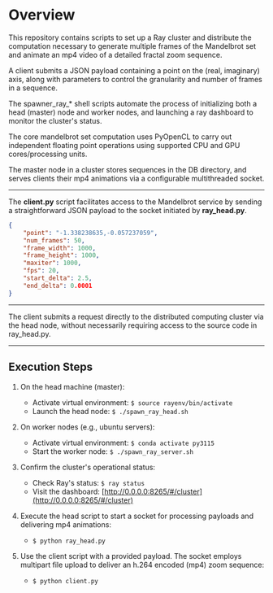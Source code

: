 # Overview
This repository contains scripts to set up a Ray cluster and distribute the computation necessary to generate multiple frames of the Mandelbrot set and animate an mp4 video of a detailed fractal zoom sequence.

A client submits a JSON payload containing a point on the (real, imaginary) axis, along with parameters to control the granularity and number of frames in a sequence.

The spawner_ray_* shell scripts automate the process of initializing both a head (master) node and worker nodes, and launching a ray dashboard to monitor the cluster's status.

The core mandelbrot set computation uses PyOpenCL to carry out independent floating point operations using supported CPU and GPU cores/processing units.

The master node in a cluster stores sequences in the DB directory, and serves clients their mp4 animations via a configurable multithreaded socket.

---
The **client.py** script facilitates access to the Mandelbrot service by sending a straightforward JSON payload to the socket initiated by **ray_head.py**.

```json
{   
    "point": "-1.338238635,-0.057237059",
    "num_frames": 50,
    "frame_width": 1000,
    "frame_height": 1000,
    "maxiter": 1000,
    "fps": 20,
    "start_delta": 2.5,
    "end_delta": 0.0001
}
```
---

The client submits a request directly to the distributed computing cluster via the head node, without necessarily requiring access to the source code in ray_head.py.

---

## Execution Steps

1. On the head machine (master):
    - Activate virtual environment: `$ source rayenv/bin/activate`
    - Launch the head node: `$ ./spawn_ray_head.sh`

2. On worker nodes (e.g., ubuntu servers):
    - Activate virtual environment: `$ conda activate py3115`
    - Start the worker node: `$ ./spawn_ray_server.sh`

3. Confirm the cluster's operational status:
    - Check Ray's status: `$ ray status`
    - Visit the dashboard: [http://0.0.0.0:8265/#/cluster](http://0.0.0.0:8265/#/cluster)

4. Execute the head script to start a socket for processing payloads and delivering mp4 animations:
    - `$ python ray_head.py`

6. Use the client script with a provided payload. The socket employs multipart file upload to deliver an h.264 encoded (mp4) zoom sequence:
    - `$ python client.py`
